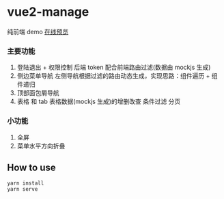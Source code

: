 # vue2-manage

纯前端 demo
[在线预览](https://hjy0810.github.io/vue2-manage/)

### 主要功能

1. 登陆退出 + 权限控制
   后端 token 配合前端路由过滤(数据由 mockjs 生成)
2. 侧边菜单导航
   左侧导航根据过滤的路由动态生成，实现思路：组件遍历 + 组件递归
3. 顶部面包屑导航
4. 表格 和 tab
   表格数据(mockjs 生成)的增删改查
   条件过滤
   分页

### 小功能

1. 全屏
2. 菜单水平方向折叠

## How to use

```
yarn install
yarn serve
```
